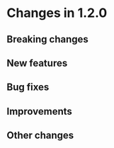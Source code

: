 # Changes in 1.2.0


## Breaking changes
  

## New features


## Bug fixes


## Improvements


## Other changes

